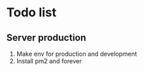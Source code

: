 # Todo list

## Server production
1. Make env for production and development
2. Install pm2 and forever 
